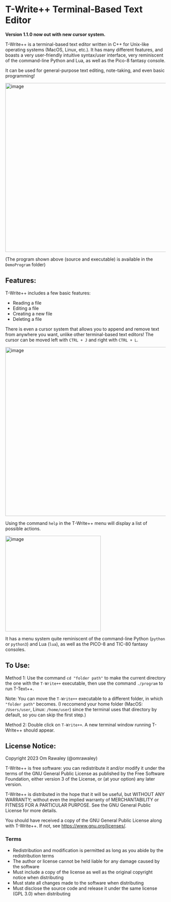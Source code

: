 # T-Write++ Terminal-Based Text Editor

**Version 1.1.0 now out with new cursor system.**

T-Write++ is a terminal-based text editor written in C++ for Unix-like operating systems (MacOS, Linux, etc.). It has many different features, and boasts a very user-friendly intuitive syntax/user interface, very reminiscent of the command-line Python and Lua, as well as the Pico-8 fantasy console. 

It can be used for general-purpose text editing, note-taking, and even basic programming!

<img width="530" alt="image" src="https://github.com/omrawaley/T-Write-Plus-Plus-Terminal-Based-Text-Editor/assets/133281331/4c65b432-6767-4d07-bd54-df042a4e8a71">

(The program shown above (source and executable) is available in the `DemoProgram` folder)


## Features:

T-Write++ includes a few basic features:

- Reading a file
- Editing a file
- Creating a new file
- Deleting a file

There is even a cursor system that allows you to append and remove text from anywhere you want, unlike other terminal-based text editors! The cursor can be moved left with `CTRL + J` and right with `CTRL + L`.

<img width="530" alt="image" src="https://github.com/omrawaley/T-Write-Plus-Plus-Terminal-Based-Text-Editor/assets/133281331/a5bd08c7-36fb-489f-8e49-6314da091954">


Using the command `help` in the T-Write++ menu will display a list of possible actions.

<img width="300" alt="image" src="https://github.com/omrawaley/T-Write-Plus-Plus-Terminal-Based-Text-Editor/assets/133281331/9268b59c-68ca-4d2a-aac9-7ab5d631deb9">

It has a menu system quite reminiscent of the command-line Python (`python` or `python3`) and Lua (`lua`), as well as the PICO-8 and TIC-80 fantasy consoles.

## To Use:

Method 1: Use the command `cd "folder path"` to make the current directory the one with the `T-Write++` executable, then use the command `./program` to run T-Text++. 

Note: You can move the `T-Write++` executable to a different folder, in which `"folder path"` becomes. (I reccomend your home folder (MacOS: `/Users/user`, Linux: `/home/user`) since the terminal uses that directory by default, so you can skip the first step.)

Method 2: Double click on `T-Write++`. A new terminal window running T-Write++ should appear.

## License Notice:

Copyright 2023 Om Rawaley (@omrawaley)

T-Write++ is free software: you can redistribute it and/or modify it under the terms of the GNU General 
Public License as published by the Free Software Foundation, either version 3 of the License, or (at your 
option) any later version.

T-Write++ is distributed in the hope that it will be useful, but WITHOUT ANY WARRANTY; without even 
the implied warranty of MERCHANTABILITY or FITNESS FOR A PARTICULAR PURPOSE. See the 
GNU General Public License for more details.

You should have received a copy of the GNU General Public License along with T-Write++. If not, see 
<https://www.gnu.org/licenses/>.

### Terms

- Redistribution and modification is permitted as long as you abide by the redistribution terms
- The author or license cannot be held liable for any damage caused by the software
- Must include a copy of the license as well as the original copyright notice when distributing
- Must state all changes made to the software when distributing
- Must disclose the source code and release it under the same license (GPL 3.0) when distributing
